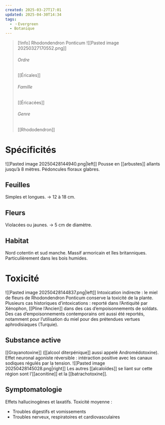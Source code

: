 ```yaml
---
created: 2025-03-27T17:01
updated: 2025-04-30T14:34
tags:
  - ・Evergreen
  - Botanique
---
```


>[!info] Rhodondendron Ponticum
> ![[Pasted image 20250327170552.png]]
> ###### Ordre
> [[Éricales]]
> ###### Famille
> [[Éricacées]]
> ###### Genre
> [[Rhododendron]]

# Spécificités
![[Pasted image 20250428144940.png|left]]
Pousse en [[arbustes]] allants jusqu’à 8 mètres.
Pédoncules floraux glabres.

## Feuilles
Simples et longues.
→ 12 à 18 cm.

## Fleurs
Violacées ou jaunes.
→ 5 cm de diamètre.


## Habitat
Nord cotentin et sud manche.
Massif armoricain et îles britanniques.
Particulièrement dans les bois humides.

# Toxicité
![[Pasted image 20250428144837.png|left]]
Intoxication indirecte : le miel de fleurs de Rhodondendron Ponticum conserve la toxicité de la plante.
Plusieurs cas historiques d’intoxications : reporté dans l’Antiquité par Xénophon, [[Pline l’Ancien]] dans des cas d’empoisonnements de soldats. 
Des cas d’empoisonnements contemporains ont aussi été reportés, notamment pour l’utilisation du miel pour des prétendues vertues aphrodisiaques (Turquie).

## Substance active

[[Grayanotoxine]] ([[alcool diterpénique]] aussi appelé Andromédotoxine).
Effet neuronal agoniste réversible : intéraction positive avec les canaux sodiques régulés par la tension.
![[Pasted image 20250428145028.png|right]]
Les autres [[alcaloïdes]] se liant sur cette région sont l’[[aconitine]] et la [[batrachotoxine]].


## Symptomatologie

Effets hallucinogènes et laxatifs.
Toxicité moyenne :
- Troubles digestifs et vomissements
- Troubles nerveux, respiratoires et cardiovasculaires